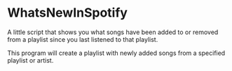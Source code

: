 # WhatsNewInSpotify

A little script that shows you what songs have been added to or removed from a playlist since you last listened to that playlist.

This program will create a playlist with newly added songs from a specified playlist or artist.

